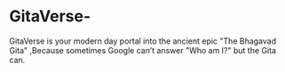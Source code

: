 # GitaVerse-
GitaVerse is your modern day portal into the ancient epic "The Bhagavad Gita" ,Because sometimes Google can’t answer "Who am I?" but the Gita can.
